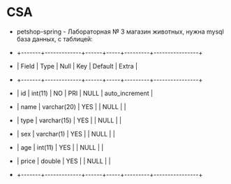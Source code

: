 # CSA
 - petshop-spring - Лабораторная № 3 магазин животных, нужна mysql база данных, c таблицей:
- +-------+-------------+------+-----+---------+----------------+

- | Field | Type        | Null | Key | Default | Extra          |

- +-------+-------------+------+-----+---------+----------------+

- | id    | int(11)     | NO   | PRI | NULL    | auto_increment |

- | name  | varchar(20) | YES  |     | NULL    |                |

- | type  | varchar(15) | YES  |     | NULL    |                |

- | sex   | varchar(1)  | YES  |     | NULL    |                |

- | age   | int(11)     | YES  |     | NULL    |                |

- | price | double      | YES  |     | NULL    |                |

- +-------+-------------+------+-----+---------+----------------+
